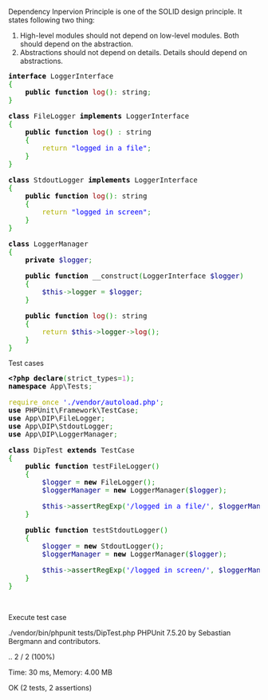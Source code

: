 
Dependency Inpervion Principle is one of the SOLID design principle. It states following two thing:
1. High-level modules should not depend on low-level modules. Both should depend on the abstraction.
2. Abstractions should not depend on details. Details should depend on abstractions.

<pre class="php" style="font-family:monospace;"><span style="color: #000000; font-weight: bold;">interface</span> LoggerInterface
<span style="color: #009900;">&#123;</span>
    <span style="color: #000000; font-weight: bold;">public</span> <span style="color: #000000; font-weight: bold;">function</span> <span style="color: #990000;">log</span><span style="color: #009900;">&#40;</span><span style="color: #009900;">&#41;</span><span style="color: #339933;">:</span> string<span style="color: #339933;">;</span>
<span style="color: #009900;">&#125;</span>
&nbsp;
<span style="color: #000000; font-weight: bold;">class</span> FileLogger <span style="color: #000000; font-weight: bold;">implements</span> LoggerInterface
<span style="color: #009900;">&#123;</span>
    <span style="color: #000000; font-weight: bold;">public</span> <span style="color: #000000; font-weight: bold;">function</span> <span style="color: #990000;">log</span><span style="color: #009900;">&#40;</span><span style="color: #009900;">&#41;</span> <span style="color: #339933;">:</span> string
    <span style="color: #009900;">&#123;</span>
        <span style="color: #b1b100;">return</span> <span style="color: #0000ff;">&quot;logged in a file&quot;</span><span style="color: #339933;">;</span>
    <span style="color: #009900;">&#125;</span>
<span style="color: #009900;">&#125;</span>
&nbsp;
<span style="color: #000000; font-weight: bold;">class</span> StdoutLogger <span style="color: #000000; font-weight: bold;">implements</span> LoggerInterface
<span style="color: #009900;">&#123;</span>
    <span style="color: #000000; font-weight: bold;">public</span> <span style="color: #000000; font-weight: bold;">function</span> <span style="color: #990000;">log</span><span style="color: #009900;">&#40;</span><span style="color: #009900;">&#41;</span><span style="color: #339933;">:</span> string
    <span style="color: #009900;">&#123;</span>
        <span style="color: #b1b100;">return</span> <span style="color: #0000ff;">&quot;logged in screen&quot;</span><span style="color: #339933;">;</span>
    <span style="color: #009900;">&#125;</span>
<span style="color: #009900;">&#125;</span>
&nbsp;
<span style="color: #000000; font-weight: bold;">class</span> LoggerManager
<span style="color: #009900;">&#123;</span>
    <span style="color: #000000; font-weight: bold;">private</span> <span style="color: #000088;">$logger</span><span style="color: #339933;">;</span>
&nbsp;
    <span style="color: #000000; font-weight: bold;">public</span> <span style="color: #000000; font-weight: bold;">function</span> __construct<span style="color: #009900;">&#40;</span>LoggerInterface <span style="color: #000088;">$logger</span><span style="color: #009900;">&#41;</span>
    <span style="color: #009900;">&#123;</span>
        <span style="color: #000088;">$this</span><span style="color: #339933;">-&gt;</span><span style="color: #004000;">logger</span> <span style="color: #339933;">=</span> <span style="color: #000088;">$logger</span><span style="color: #339933;">;</span>
    <span style="color: #009900;">&#125;</span>
&nbsp;
    <span style="color: #000000; font-weight: bold;">public</span> <span style="color: #000000; font-weight: bold;">function</span> <span style="color: #990000;">log</span><span style="color: #009900;">&#40;</span><span style="color: #009900;">&#41;</span><span style="color: #339933;">:</span> string
    <span style="color: #009900;">&#123;</span>
        <span style="color: #b1b100;">return</span> <span style="color: #000088;">$this</span><span style="color: #339933;">-&gt;</span><span style="color: #004000;">logger</span><span style="color: #339933;">-&gt;</span><span style="color: #990000;">log</span><span style="color: #009900;">&#40;</span><span style="color: #009900;">&#41;</span><span style="color: #339933;">;</span>
    <span style="color: #009900;">&#125;</span>
<span style="color: #009900;">&#125;</span></pre>

Test cases
<pre class="php" style="font-family:monospace;"><span style="color: #000000; font-weight: bold;">&lt;?php</span> <span style="color: #000000; font-weight: bold;">declare</span><span style="color: #009900;">&#40;</span>strict_types<span style="color: #339933;">=</span><span style="color: #cc66cc;">1</span><span style="color: #009900;">&#41;</span><span style="color: #339933;">;</span>
<span style="color: #000000; font-weight: bold;">namespace</span> App\Tests<span style="color: #339933;">;</span>
&nbsp;
<span style="color: #b1b100;">require_once</span> <span style="color: #0000ff;">'./vendor/autoload.php'</span><span style="color: #339933;">;</span> 
<span style="color: #000000; font-weight: bold;">use</span> PHPUnit\Framework\TestCase<span style="color: #339933;">;</span>
<span style="color: #000000; font-weight: bold;">use</span> App\DIP\FileLogger<span style="color: #339933;">;</span>
<span style="color: #000000; font-weight: bold;">use</span> App\DIP\StdoutLogger<span style="color: #339933;">;</span>
<span style="color: #000000; font-weight: bold;">use</span> App\DIP\LoggerManager<span style="color: #339933;">;</span>
&nbsp;
<span style="color: #000000; font-weight: bold;">class</span> DipTest <span style="color: #000000; font-weight: bold;">extends</span> TestCase
<span style="color: #009900;">&#123;</span>
    <span style="color: #000000; font-weight: bold;">public</span> <span style="color: #000000; font-weight: bold;">function</span> testFileLogger<span style="color: #009900;">&#40;</span><span style="color: #009900;">&#41;</span>
    <span style="color: #009900;">&#123;</span>
        <span style="color: #000088;">$logger</span> <span style="color: #339933;">=</span> <span style="color: #000000; font-weight: bold;">new</span> FileLogger<span style="color: #009900;">&#40;</span><span style="color: #009900;">&#41;</span><span style="color: #339933;">;</span>
        <span style="color: #000088;">$loggerManager</span> <span style="color: #339933;">=</span> <span style="color: #000000; font-weight: bold;">new</span> LoggerManager<span style="color: #009900;">&#40;</span><span style="color: #000088;">$logger</span><span style="color: #009900;">&#41;</span><span style="color: #339933;">;</span>
&nbsp;
        <span style="color: #000088;">$this</span><span style="color: #339933;">-&gt;</span><span style="color: #004000;">assertRegExp</span><span style="color: #009900;">&#40;</span><span style="color: #0000ff;">'/logged in a file/'</span><span style="color: #339933;">,</span> <span style="color: #000088;">$loggerManager</span><span style="color: #339933;">-&gt;</span><span style="color: #990000;">log</span><span style="color: #009900;">&#40;</span><span style="color: #009900;">&#41;</span><span style="color: #009900;">&#41;</span><span style="color: #339933;">;</span>
    <span style="color: #009900;">&#125;</span>
&nbsp;
    <span style="color: #000000; font-weight: bold;">public</span> <span style="color: #000000; font-weight: bold;">function</span> testStdoutLogger<span style="color: #009900;">&#40;</span><span style="color: #009900;">&#41;</span>
    <span style="color: #009900;">&#123;</span>
        <span style="color: #000088;">$logger</span> <span style="color: #339933;">=</span> <span style="color: #000000; font-weight: bold;">new</span> StdoutLogger<span style="color: #009900;">&#40;</span><span style="color: #009900;">&#41;</span><span style="color: #339933;">;</span>
        <span style="color: #000088;">$loggerManager</span> <span style="color: #339933;">=</span> <span style="color: #000000; font-weight: bold;">new</span> LoggerManager<span style="color: #009900;">&#40;</span><span style="color: #000088;">$logger</span><span style="color: #009900;">&#41;</span><span style="color: #339933;">;</span>
&nbsp;
        <span style="color: #000088;">$this</span><span style="color: #339933;">-&gt;</span><span style="color: #004000;">assertRegExp</span><span style="color: #009900;">&#40;</span><span style="color: #0000ff;">'/logged in screen/'</span><span style="color: #339933;">,</span> <span style="color: #000088;">$loggerManager</span><span style="color: #339933;">-&gt;</span><span style="color: #990000;">log</span><span style="color: #009900;">&#40;</span><span style="color: #009900;">&#41;</span><span style="color: #009900;">&#41;</span><span style="color: #339933;">;</span>
    <span style="color: #009900;">&#125;</span>
<span style="color: #009900;">&#125;</span>
&nbsp;
&nbsp;</pre>

Execute test case

./vendor/bin/phpunit tests/DipTest.php 
PHPUnit 7.5.20 by Sebastian Bergmann and contributors.
 
..                                                                  2 / 2 (100%)
 
Time: 30 ms, Memory: 4.00 MB
 
OK (2 tests, 2 assertions)
 
